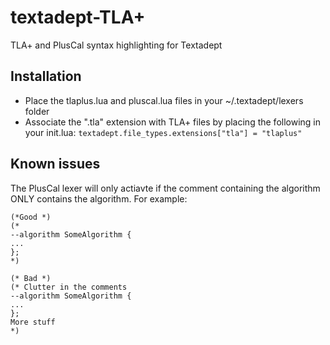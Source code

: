 # textadept-TLA+
TLA+ and PlusCal syntax highlighting for Textadept

## Installation
* Place the tlaplus.lua and pluscal.lua files in your ~/.textadept/lexers folder
* Associate the ".tla" extension with TLA+ files by placing the following in your init.lua:
```textadept.file_types.extensions["tla"] = "tlaplus"```

## Known issues
The PlusCal lexer will only actiavte if the comment containing the algorithm ONLY contains the algorithm. For example:
```
(*Good *)
(*
--algorithm SomeAlgorithm {
...
};
*)
```
```
(* Bad *)
(* Clutter in the comments
--algorithm SomeAlgorithm {
...
};
More stuff
*)
```
